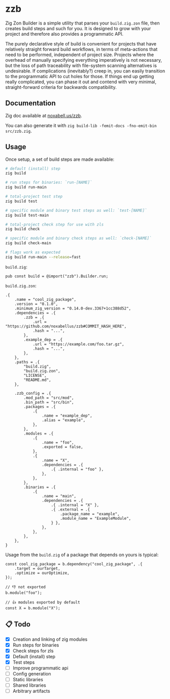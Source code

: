# zzb

Zig Zon Builder is a simple utility that parses your `build.zig.zon` file, then
creates build steps and such for you. It is designed to grow with your project
and therefore also provides a programmatic API.

The purely declarative style of build is convenient for projects that have
relatively straight forward build workflows, in terms of meta-actions that need
to be performed, independent of project size. Projects where the overhead of
manually specifying everything imperatively is not necessary, but the loss of
path traceability with file-system scanning alternatives is undesirable. If
complications (inevitably?) creep in, you can easily transition to the
programmatic API to cut holes for those. If things end up getting really
complicated, you can phase it out and contend with very minimal,
straight-forward criteria for backwards compatibility.

## Documentation

Zig doc available at [noxabell.us/zzb](https://noxabell.us/zzb).

You can also generate it with `zig build-lib -femit-docs -fno-emit-bin src/zzb.zig`.

## Usage

Once setup, a set of build steps are made available:
```sh
# default (install) step
zig build

# run steps for binaries: `run-[NAME]`
zig build run-main

# total-project test step
zig build test

# specific module and binary test steps as well: `test-[NAME]`
zig build test-main

# total-project check step for use with zls
zig build check

# specific module and binary check steps as well: `check-[NAME]`
zig build check-main

# flags work as expected
zig build run-main --release=fast
```

`build.zig`:
```zig
pub const build = @import("zzb").Builder.run;
```

`build.zig.zon`:
```zig
.{
    .name = "cool_zig_package",
    .version = "0.1.0",
    .minimum_zig_version = "0.14.0-dev.3367+1cc388d52",
    .dependencies = .{
        .zzb = .{
            .url = "https://github.com/noxabellus/zzb#COMMIT_HASH_HERE",
            .hash = "...",
        },
        .example_dep = .{
            .url = "https://example.com/foo.tar.gz",
            .hash = "...",
        },
    },
    .paths = .{
        "build.zig",
        "build.zig.zon",
        "LICENSE",
        "README.md",
    },

    .zzb_config = .{
        .mod_path = "src/mod",
        .bin_path = "src/bin",
        .packages = .{
            .{
                .name = "example_dep",
                .alias = "example",
            },
        },
        .modules = .{
            .{
                .name = "foo",
                .exported = false,
            },
            .{
                .name = "X",
                .dependencies = .{
                    .{ .internal = "foo" },
                },
            },
        },
        .binaries = .{
            .{
                .name = "main",
                .dependencies = .{
                    .{ .internal = "X" },
                    .{ .external = .{
                        .package_name = "example",
                        .module_name = "ExampleModule",
                    } },
                },
            },
        },
    },
}
```

Usage from the `build.zig` of a package that depends on yours is typical:
```zig
const cool_zig_package = b.dependency("cool_zig_package", .{
    .target = ourTarget,
    .optimize = ourOptimize,
});

// 👎 not exported
b.module("foo");

// 👍 modules exported by default
const X = b.module("X");
```

## 📋 Todo
- [x] Creation and linking of zig modules
- [x] Run steps for binaries
- [x] Check steps for zls
- [x] Default (install) step
- [x] Test steps
- [ ] Improve programmatic api
- [ ] Config generation
- [ ] Static libraries
- [ ] Shared libraries
- [ ] Arbitrary artifacts

